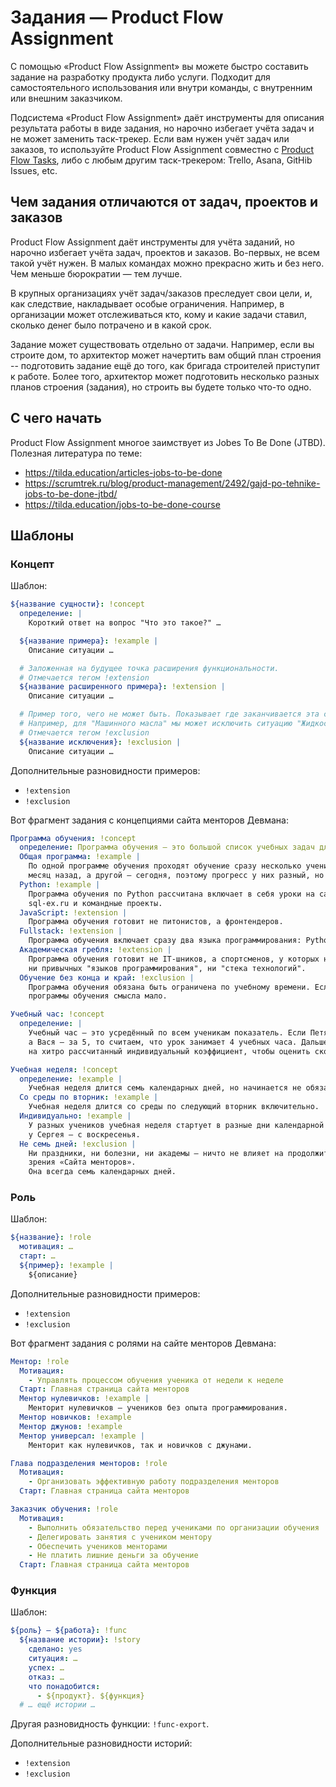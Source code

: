 # Задания — Product Flow Assignment

С помощью «Product Flow Assignment» вы можете быстро составить задание на разработку продукта либо услуги. Подходит
для самостоятельного использования или внутри команды, с внутренним или внешним заказчиком.

Подсистема «Product Flow Assignment» даёт инструменты для описания результата работы в виде задания, но нарочно
избегает учёта задач и не может заменить таск-трекер. Если вам нужен учёт задач или заказов, то используйте
Product Flow Assignment совместно с [Product Flow Tasks](../tasks), либо с любым другим таск-трекером:
Trello, Asana, GitHib Issues, etc.


## Чем задания отличаются от задач, проектов и заказов

Product Flow Assignment даёт инструменты для учёта заданий, но нарочно избегает учёта задач, проектов и заказов. Во-первых, не всем такой учёт нужен. В малых командах можно прекрасно жить и без него. Чем меньше бюрократии — тем лучше.

В крупных организациях учёт задач/заказов преследует свои цели, и, как следствие, накладывает особые ограничения. Например, в организации может отслеживаться кто, кому и какие задачи ставил, сколько денег было потрачено и в какой срок.

Задание может существовать отдельно от задачи. Например, если вы строите дом, то архитектор может начертить вам общий план строения -- подготовить задание ещё до того, как бригада строителей приступит к работе. Более того, архитектор может подготовить несколько разных планов строения (задания), но строить вы будете только что-то одно.


## С чего начать

Product Flow Assignment многое заимствует из Jobes To Be Done (JTBD). Полезная литература по теме:

- https://tilda.education/articles-jobs-to-be-done
- https://scrumtrek.ru/blog/product-management/2492/gajd-po-tehnike-jobs-to-be-done-jtbd/
- https://tilda.education/jobs-to-be-done-course


## Шаблоны

### Концепт

Шаблон:

```yaml
${название сущности}: !concept
  определение: |
    Короткий ответ на вопрос "Что это такое?" …

  ${название примера}: !example |
    Описание ситуации …

  # Заложенная на будущее точка расширения функциональности.
  # Отмечается тегом !extension
  ${название расширенного примера}: !extension |
    Описание ситуации …

  # Пример того, чего не может быть. Показывает где заканчивается эта сущность и начинаются другие.
  # Например, для "Машинного масла" мы может исключить ситуацию "Жидкость для утоления жажды".
  # Отмечается тегом !exclusion
  ${название исключения}: !exclusion |
    Описание ситуации …
```

Дополнительные разновидности примеров:
  - `!extension`
  - `!exclusion`

Вот фрагмент задания с концепциями сайта менторов Девмана:

```yaml
Программа обучения: !concept
  определение: Программа обучения — это большой список учебных задач для ученика.
  Общая программа: !example |
    По одной программе обучения проходят обучение сразу несколько учеников. Один мог начать занятия
    месяц назад, а другой — сегодня, поэтому прогресс у них разный, но план занятий — общий.
  Python: !example |
    Программа обучения по Python рассчитана включает в себя уроки на сайте dvmn.org, упражнения
    sql-ex.ru и командные проекты.
  JavaScript: !extension |
    Программа обучения готовит не питонистов, а фронтендеров.
  Fullstack: !extension |
    Программа обучения включает сразу два языка программирования: Python и JavaScript.
  Академическая гребля: !extension |
    Программа обучения готовит не IT-шников, а спортсменов, у которых нет
    ни привычных "языков программирования", ни "стека технологий".
  Обучение без конца и край: !exclusion |
    Программа обучения обязана быть ограничена по учебному времени. Если у обучения нет сроков, то и в создании
    программы обучения смысла мало.

Учебный час: !concept
  определение: |
    Учебный час — это усредённый по всем ученикам показатель. Если Петя прошёл урок за 3 часа,
    а Вася — за 5, то считаем, что урок занимает 4 учебных часа. Дальше эти учебные часы умножаются
    на хитро рассчитанный индивидуальный коэффициент, чтобы оценить сколько времени потребуется Пете, а сколько — Васе.

Учебная неделя: !concept
  определение: !example |
    Учебная неделя длится семь календарных дней, но начинается не обязательно в понедельник.
  Cо среды по вторник: !example |
    Учебная неделя длится со среды по следующий вторник включительно.
  Индивидуально: !example |
    У разных учеников учебная неделя стартует в разные дни календарной недели. У Пети — со вторника, а
    у Сергея — с воскресенья.
  Не семь дней: !exclusion |
    Ни праздники, ни болезни, ни академы — ничто не влияет на продолжительность учебной недели с точки
    зрения «Сайта менторов».
    Она всегда семь календарных дней.
```

### Роль

Шаблон:

```yaml
${название}: !role
  мотивация: …
  старт: …
  ${пример}: !example |
    ${описание}
```

Дополнительные разновидности примеров:
  - `!extension`
  - `!exclusion`

Вот фрагмент задания с ролями на сайте менторов Девмана:

```yaml
Ментор: !role
  Мотивация:
    - Управлять процессом обучения ученика от недели к неделе
  Старт: Главная страница сайта менторов
  Ментор нулевичков: !example |
    Менторит нулевичков — учеников без опыта программирования. 
  Ментор новичков: !example
  Ментор джунов: !example
  Ментор универсал: !example |
    Менторит как нулевичков, так и новичков с джунами.

Глава подразделения менторов: !role
  Мотивация:
    - Организовать эффективную работу подразделения менторов
  Старт: Главная страница сайта менторов

Заказчик обучения: !role
  Мотивация:
    - Выполнить обязательство перед учениками по организации обучения
    - Делегировать занятия с учеником ментору
    - Обеспечить учеников менторами
    - Не платить лишние деньги за обучение
  Старт: Главная страница сайта менторов
```

### Функция

Шаблон:

```yaml
${роль} — ${работа}: !func
  ${название истории}: !story
    сделано: yes
    ситуация: …
    успех: …
    отказ: …
    что понадобится:
      - ${продукт}. ${функция}
  # … ещё истории …
```

Другая разновидность функции: `!func-export`.

Дополнительные разновидности историй:
  - `!extension`
  - `!exclusion`
